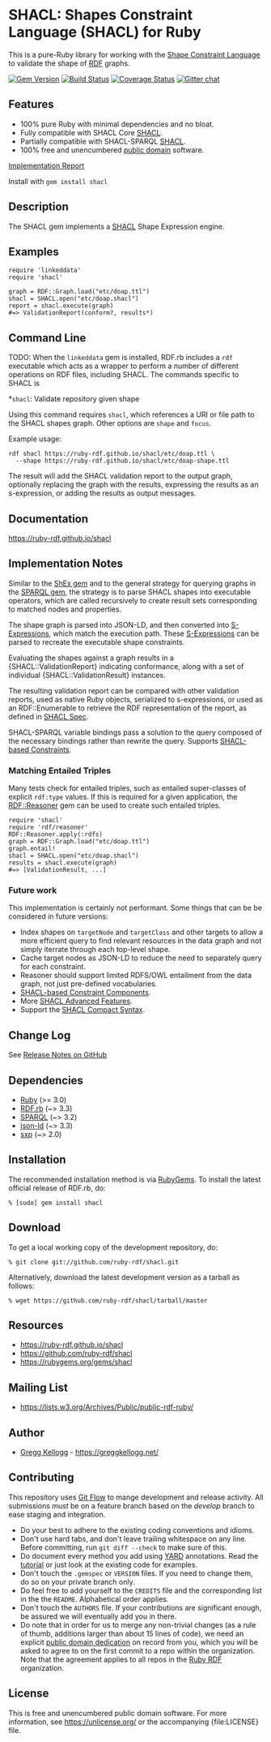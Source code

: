 # SHACL: Shapes Constraint Language (SHACL) for Ruby

This is a pure-Ruby library for working with the [Shape Constraint Language][SHACL Spec] to validate the shape of [RDF][] graphs.

[![Gem Version](https://badge.fury.io/rb/shacl.svg)](https://badge.fury.io/rb/shacl)
[![Build Status](https://github.com/ruby-rdf/shacl/workflows/CI/badge.svg?branch=develop)](https://github.com/ruby-rdf/shacl/actions?query=workflow%3ACI)
[![Coverage Status](https://coveralls.io/repos/github/ruby-rdf/shacl/badge.svg?branch=develop)](https://coveralls.io/github/ruby-rdf/shacl?branch=develop)
[![Gitter chat](https://badges.gitter.im/ruby-rdf/rdf.png)](https://gitter.im/ruby-rdf/rdf)

## Features

* 100% pure Ruby with minimal dependencies and no bloat.
* Fully compatible with SHACL Core [SHACL][SHACL Spec].
* Partially compatible with SHACL-SPARQL [SHACL][SHACL Spec].
* 100% free and unencumbered [public domain](https://unlicense.org/) software.

[Implementation Report](https://ruby-rdf.github.io/shacl/etc/earl.html)

Install with `gem install shacl`

## Description

The SHACL gem implements a [SHACL][SHACL Spec] Shape Expression engine.

## Examples

    require 'linkeddata'
    require 'shacl'

    graph = RDF::Graph.load("etc/doap.ttl")
    shacl = SHACL.open("etc/doap.shacl")
    report = shacl.execute(graph)
    #=> ValidationReport(conform?, results*)

## Command Line
TODO: When the `linkeddata` gem is installed, RDF.rb includes a `rdf` executable which acts as a wrapper to perform a number of different
operations on RDF files, including SHACL. The commands specific to SHACL is

*`shacl`: Validate repository given shape

Using this command requires  `shacl`, which references a URI or file path to the SHACL shapes graph. Other options are `shape` and `focus`.

Example usage:

    rdf shacl https://ruby-rdf.github.io/shacl/etc/doap.ttl \
      --shape https://ruby-rdf.github.io/shacl/etc/doap-shape.ttl

The result will add the SHACL validation report to the output graph, optionally replacing the graph with the results, expressing the results as an s-expression, or adding the results as output messages.

## Documentation

<https://ruby-rdf.github.io/shacl>

## Implementation Notes

Similar to the [ShEx gem][] and to the general strategy for querying graphs in the [SPARQL gem][], the strategy is to parse SHACL shapes into executable operators, which are called recursively to create result sets corresponding to matched nodes and properties.

The shape graph is parsed into JSON-LD, and then converted into [S-Expressions][], which match the execution path. These [S-Expressions][] can be parsed to recreate the executable shape constraints.

Evaluating the shapes against a graph results in a {SHACL::ValidationReport} indicating conformance, along with a set of individual {SHACL::ValidationResult} instances.

The resulting validation report can be compared with other validation reports, used as native Ruby objects, serialized to s-expressions, or used as an RDF::Enumerable to retrieve the RDF representation of the report, as defined in [SHACL Spec][].

SHACL-SPARQL variable bindings pass a solution to the query composed of the necessary bindings rather than rewrite the query. Supports [SHACL-based Constraints](https://www.w3.org/TR/shacl/#sparql-constraints).

### Matching Entailed Triples
Many tests check for entailed triples, such as entailed super-classes of explicit `rdf:type` values. If this is required for a given application, the [RDF::Reasoner][] gem can be used to create such entailed triples.

    require 'shacl'
    require 'rdf/reasoner'
    RDF::Reasoner.apply(:rdfs)
    graph = RDF::Graph.load("etc/doap.ttl")
    graph.entail!
    shacl = SHACL.open("etc/doap.shacl")
    results = shacl.execute(graph)
    #=> [ValidationResult, ...]
    
### Future work
This implementation is certainly not performant. Some things that can be be considered in future versions:

* Index shapes on `targetNode` and `targetClass` and other targets to allow a more efficient query to find relevant resources in the data graph and not simply iterrate through each top-level shape.
* Cache target nodes as JSON-LD to reduce the need to separately query for each constraint.
* Reasoner should support limited RDFS/OWL entailment from the data graph, not just pre-defined vocabularies.
* [SHACL-based Constraint Components](https://www.w3.org/TR/shacl/#sparql-constraint-components).
* More [SHACL Advanced Features](https://w3c.github.io/shacl/shacl-af/).
* Support the [SHACL Compact Syntax](https://w3c.github.io/shacl/shacl-compact-syntax/).

## Change Log

See [Release Notes on GitHub](https://github.com/ruby-rdf/shacl/releases)

## Dependencies

* [Ruby](https://ruby-lang.org/) (>= 3.0)
* [RDF.rb](https://rubygems.org/gems/rdf) (~> 3.3)
* [SPARQL](https://rubygems.org/gems/sparql) (~> 3.2)
* [json-ld](https://rubygems.org/gems/json-ld) (~> 3.3)
* [sxp](https://rubygems.org/gems/sxp) (~> 2.0)

## Installation

The recommended installation method is via [RubyGems](https://rubygems.org/).
To install the latest official release of RDF.rb, do:

    % [sudo] gem install shacl

## Download

To get a local working copy of the development repository, do:

    % git clone git://github.com/ruby-rdf/shacl.git

Alternatively, download the latest development version as a tarball as
follows:

    % wget https://github.com/ruby-rdf/shacl/tarball/master

## Resources

* <https://ruby-rdf.github.io/shacl>
* <https://github.com/ruby-rdf/shacl>
* <https://rubygems.org/gems/shacl>

## Mailing List

* <https://lists.w3.org/Archives/Public/public-rdf-ruby/>

## Author

* [Gregg Kellogg](https://github.com/gkellogg) - <https://greggkellogg.net/>

## Contributing

This repository uses [Git Flow](https://github.com/nvie/gitflow) to mange development and release activity. All submissions _must_ be on a feature branch based on the _develop_ branch to ease staging and integration.

* Do your best to adhere to the existing coding conventions and idioms.
* Don't use hard tabs, and don't leave trailing whitespace on any line.
  Before committing, run `git diff --check` to make sure of this.
* Do document every method you add using [YARD][] annotations. Read the
  [tutorial][YARD-GS] or just look at the existing code for examples.
* Don't touch the `.gemspec` or `VERSION` files. If you need to change them,
  do so on your private branch only.
* Do feel free to add yourself to the `CREDITS` file and the
  corresponding list in the the `README`. Alphabetical order applies.
* Don't touch the `AUTHORS` file. If your contributions are significant
  enough, be assured we will eventually add you in there.
* Do note that in order for us to merge any non-trivial changes (as a rule
  of thumb, additions larger than about 15 lines of code), we need an
  explicit [public domain dedication][PDD] on record from you,
  which you will be asked to agree to on the first commit to a repo within the organization.
  Note that the agreement applies to all repos in the [Ruby RDF](https://github.com/ruby-rdf/) organization.

## License

This is free and unencumbered public domain software. For more information,
see <https://unlicense.org/> or the accompanying {file:LICENSE} file.

[RDF]:           https://www.w3.org/RDF/
[YARD]:          https://yardoc.org/
[YARD-GS]:       https://rubydoc.info/docs/yard/file/docs/GettingStarted.md
[PDD]:           https://unlicense.org/#unlicensing-contributions
[S-Expressions]: https://en.wikipedia.org/wiki/S-expression
[RDF.rb]:        https://ruby-rdf.github.io/rdf
[RDF::Reasoner]:        https://ruby-rdf.github.io/rdf-reasoner
[SPARQL gem]:    https://ruby-rdf.github.io/sparql
[SXP gem]:       https://ruby-rdf.github.io/sxp
[SHACL Spec]:    https://www.w3.org/TR/shacl/
[ShEx gem]:      https://ruby-rdf.github.io/shex
